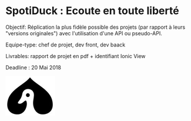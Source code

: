 # SpotiDuck : Ecoute en toute liberté

Objectif: Réplication la plus fidèle possible des projets (par rapport à leurs "versions originales")
          avec l'utilisation d'une API ou pseudo-API.
          
Equipe-type: chef de projet, dev front, dev baack

Livrables: rapport de projet en pdf + identifiant Ionic View

Deadline : 20 Mai 2018 

![Logo DuckCoin](logo-duck.jpg)
